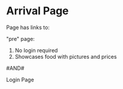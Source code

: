 # Arrival Page

Page has links to:

"pre" page:
1. No login required
2. Showcases food with pictures and prices

#AND#

Login Page


